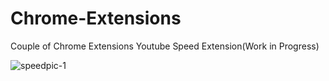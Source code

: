 # Chrome-Extensions
Couple of Chrome Extensions
Youtube Speed Extension(Work in Progress)

![speedpic-1](https://user-images.githubusercontent.com/73244780/152650820-dab3c690-ac05-47cc-9e36-fc79c5ad892c.png)
